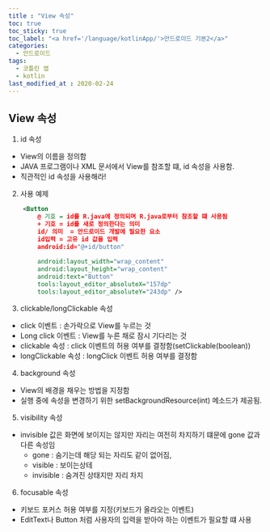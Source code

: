 ```yaml
---
title : "View 속성"
toc: true
toc_sticky: true
toc_label: "<a href='/language/kotlinApp/'>안드로이드 기본2</a>"
categories:
  - 안드로이드
tags:
  - 코틀린 앱
  - kotlin
last_modified_at : 2020-02-24
---
```


## View 속성
1. id 속성
- View의 이름을 정의함
- JAVA 프로그램이나 XML 문서에서 View를 참조할 떄, id 속성을 사용함.
- 직관적인 id 속성을 사용해라!
2. 사용 예제
~~~xml
    <Button
        @ 기호 = id를 R.java에 정의되며 R.java로부터 참조할 떄 사용됨
        + 기호 = id를 새로 정의한다는 의미
        id/ 의미  = 안드로이드 개발에 필요한 요소
        id입력 = 고유 id 값을 입력 
        android:id="@+id/button"
        
        android:layout_width="wrap_content"
        android:layout_height="wrap_content"
        android:text="Button"
        tools:layout_editor_absoluteX="157dp"
        tools:layout_editor_absoluteY="243dp" />
~~~

3. clickable/longClickable 속성
- click 이벤트 : 손가락으로 View를 누르는 것
- Long click 이벤트 : View를 누른 채로 잠시 기다리는 것
- clickable 속성 : click 이벤트의 허용 여부를 결정함(setClickable(boolean))
- longClickable 속성 : longClick 이벤트 허용 여부를 결정함

4. background 속성
- View의 배경을 채우는 방법을 지정함
- 실행 중에 속성을 변경하기 위한 setBackgroundResource(int) 메소드가 제공됨.

5. visibility 속성
- invisible 값은 화면에 보이지는 않지만 자리는 여전히 차지하기 떄문에 gone 값과 다른 속성임
  + gone : 숨기는데 해당 되는 자리도 같이 없어짐, 
  + visible : 보이는상테
  + invisible : 숨겨진 상태지만 자리 차지

6. focusable 속성
- 키보드 포커스 허용 여부를 지정(키보드가 올라오는 이벤트)
- EditText나 Button 처럼 사용자의 입력을 받아야 하는 이벤트가 필요할 떄 사용